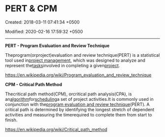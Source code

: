 # PERT & CPM

Created: 2018-03-11 07:41:34 +0500

Modified: 2020-02-16 17:59:32 +0500

---

**PERT - Program Evaluation and Review Technique**

Theprogram(orproject)evaluation and review technique(PERT) is a statistical tool used in[project management](https://en.wikipedia.org/wiki/Project_management), which was designed to analyze and represent the[tasks](https://en.wikipedia.org/wiki/Task_(project_management))involved in completing a given[project](https://en.wikipedia.org/wiki/Project).



<https://en.wikipedia.org/wiki/Program_evaluation_and_review_technique>



**CPM - Critical Path Method**

Thecritical path method(CPM), orcritical path analysis(CPA), is an[algorithm](https://en.wikipedia.org/wiki/Algorithm)for[scheduling](https://en.wikipedia.org/wiki/Schedule_(project_management))a set of project activities.It is commonly used in conjunction with the[program evaluation and review technique](https://en.wikipedia.org/wiki/Program_evaluation_and_review_technique)(PERT). A critical path is determined by identifying the longest stretch of dependent activities and measuring the timerequired to complete them from start to finish.



<https://en.wikipedia.org/wiki/Critical_path_method>
